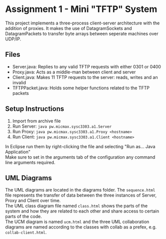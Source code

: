 # Assignment 1 - Mini "TFTP" System

This project implements a three-process client-server architecture with the addition of proxies. It makes the use of DatagramSockets and DatagramPackets to transfer byte arrays between seperate machines over UDP/IP.

## Files
- Server.java: Replies to any valid TFTP requests with either 0301 or 0400 
- Proxy.java: Acts as a middle-man between client and server
- Client.java: Makes 11 TFTP requests to the server: reads, writes and an invalid
- TFTPPacket.java: Holds some helper functions related to the TFTP packets

## Setup Instructions
1. Import from archive file
2. Run Server: `java pw.micmax.sysc3303.a1.Server`
3. Run Proxy: `java pw.micmax.sysc3303.a1.Proxy <hostname>`
4. Run Client: `java pw.micmax.sysc3303.a1.Client <hostname>`

In Eclipse run them by right-clicking the file and selecting "Run as... Java Application"  
Make sure to set in the arguments tab of the configuration any command line arguments required.  

## UML Diagrams

The UML diagrams are located in the diagrams folder. The `sequence.html` file represents the transfer of data between the three instances of Server, Proxy and Client over time.  
The UML class diagram file named `class.html` shows the parts of the system and how they are related to each other and share access to certain parts of the code.  
The UCM diagram is named `ucm.html` and the three UML collaboration diagrams are named according to the classes with collab as a prefex, e.g. `collab-client.html`.